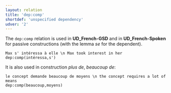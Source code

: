 ```yaml
---
layout: relation
title: 'dep:comp'
shortdef: 'unspecified dependency'
udver: '2'
---
```


The `dep:comp` relation is used in **UD_French-GSD** and in **UD_French-Spoken** for passive constructions (with the lemma *se* for the dependent).

~~~ sdparse
Max s' intéressa à elle \n Max took interest in her
dep:comp(intéressa,s')
~~~

It is also used in construction *plus de*, *beaucoup de*:

~~~ sdparse
le concept demande beaucoup de moyens \n the concept requires a lot of means
dep:comp(beaucoup,moyens)
~~~
<!-- Interlanguage links updated St lis 3 20:58:49 CET 2021 -->
